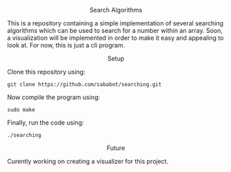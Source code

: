 <p align="center">Search Algorithms</p>
This is a repository containing a simple implementation of several searching algorithms which can be used to search for a number within an array. Soon, a visualization will be implemented in order to make it easy and appealing to look at. For now, this is just a cli program.

<p align="center">Setup</p>
Clone this repository using:

```git clone https://github.com/sababot/searching.git```

Now compile the program using:

```sudo make```

Finally, run the code using:

```./searching```

<p align="center">Future</p>
Curently working on creating a visualizer for this project.
